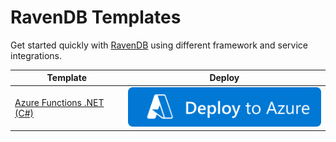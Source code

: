 # RavenDB Templates

Get started quickly with [RavenDB](https://ravendb.net/docs) using different framework and service integrations.

| Template | Deploy |
| -------- | ------ |
| [Azure Functions .NET (C#)](azure-functions/csharp-http) | [![Deploy to Azure](https://raw.githubusercontent.com/Azure/azure-quickstart-templates/master/1-CONTRIBUTION-GUIDE/images/deploytoazure.svg?sanitize=true)](https://portal.azure.com/#create/Microsoft.Template/uri/https%3A%2F%2Fraw.githubusercontent.com%2Fravendb%2Ftemplates%2Fmain%2Fazure-functions%2Fcsharp-http%2Fazuredeploy.json) |
